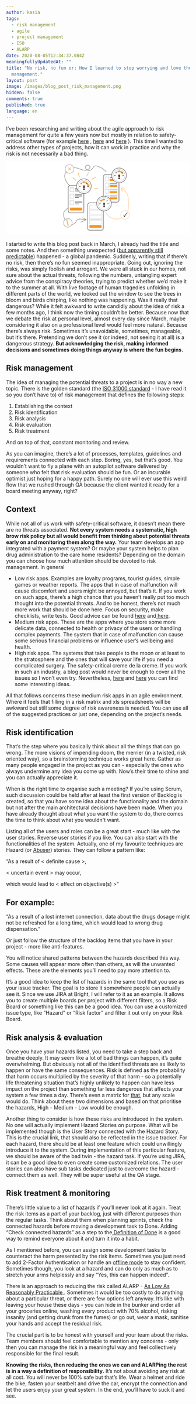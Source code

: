 ```yaml
---
author: kasia
tags:
  - risk management
  - agile
  - project management
  - ISO
  - ALARP
date: 2020-08-05T12:34:37.084Z
meaningfullyUpdatedAt: ""
title: "No risk, no fun or: How I learned to stop worrying and love the risk
  management."
layout: post
image: /images/blog_post_risk_management.png
hidden: false
comments: true
published: true
language: en
---
```

I’ve been researching and writing about the agile approach to risk management for quite a few years now but mostly in relation to safety-critical software (for example [here](https://dl.acm.org/doi/10.1145/3234152.3234174) , [here](https://link.springer.com/chapter/10.1007%2F978-3-030-37534-8_4) and [here](https://journals.agh.edu.pl/csci/article/view/51) ). This time I wanted to address other types of projects, how it can work in practice and why the risk is not necessarily a bad thing. 

![risk management IT](../../static/images/blog_post_risk_management.png "")

I started to write this blog post back in March, I already had the title and some notes. And then something unexpected ([but apparently still predictable](https://www.youtube.com/watch?v=6Af6b_wyiwI)) happened - a global pandemic. Suddenly, writing that if there’s no risk, then there’s no fun seemed inappropriate. Going out, ignoring the risks, was simply foolish and arrogant. We were all stuck in our homes, not sure about the actual threats, following the numbers, untangling expert advice from the conspiracy theories, trying to predict whether we’d make it to the summer at all. With live footage of human tragedies unfolding in different parts of the world, we looked out the window to see the trees in bloom and birds chirping, like nothing was happening. Was it really that dangerous? While it felt awkward to write candidly about the idea of risk a few months ago, I think now the timing couldn’t be better. Because now that we debate the risk at personal level, almost every day since March, maybe considering it also on a professional level would feel more natural. Because there’s always risk. Sometimes it’s unavoidable, sometimes, manageable, but it’s there. Pretending we don’t see it (or indeed, not seeing it at all) is a dangerous strategy. **But acknowledging the risk, making informed decisions and sometimes doing things anyway is where the fun begins.**

## Risk management

The idea of managing the potential threats to a project is in no way a new topic. There is the golden standard (the [ISO 31000 standard](https://www.iso.org/obp/ui/#iso:std:iso:31000:ed-2:v1:en) - I have read it so you don’t have to) of risk management that defines the following steps:

1. Establishing the context
2. Risk identification
3. Risk analysis
4. Risk evaluation
5. Risk treatment

And on top of that, constant monitoring and review.

As you can imagine, there’s a lot of processes, templates, guidelines and requirements connected with each step. Boring, yes, but that’s good. You wouldn’t want to fly a plane with an autopilot software delivered by someone who felt that risk evaluation should be fun. Or an incurable optimist just hoping for a happy path. Surely no one will ever use this weird flow that we rushed through QA because the client wanted it ready for a board meeting anyway, right?

## Context

While not all of us work with safety-critical software, it doesn’t mean there are no threats associated. **Not every system needs a systematic, high brow risk policy but all would benefit from thinking about potential threats early on and monitoring them along the way.** Your team develops an app integrated with a payment system? Or maybe your system helps to plan drug administration to the care home residents? Depending on the domain you can choose how much attention should be devoted to risk management. In general

* Low risk apps. Examples are loyalty programs, tourist guides, simple games or weather reports. The apps that in case of malfunction will cause discomfort and users might be annoyed, but that’s it. If you work on such apps, there’s a high chance that you haven’t really put too much thought into the potential threats. And to be honest, there’s not much more work that should be done here. Focus on security, make checklists, write tests. Good advice can be found [here](https://owaspsamm.org/assessment/) and[ here](https://www.commoncriteriaportal.org/cc/). 
* Medium risk apps. These are the apps where you store some more delicate data, connected to health or privacy of the users or handling complex payments. The system that in case of malfunction can cause some serious financial problems or influence user’s wellbeing and health.
* High risk apps. The systems that take people to the moon or at least to the stratosphere and the ones that will save your life if you need a complicated surgery. The safety-critical creme de la creme. If you work in such an industry, a blog post would never be enough to cover all the issues so I won’t even try. Nevertheless, [here](https://www.springer.com/gp/book/9783319702643) and [here](https://arrow.tudublin.ie/cgi/viewcontent.cgi?article=1127&context=scschcomcon) you can find some interesting ideas.

All that follows concerns these medium risk apps in an agile environment. Where it feels that filling in a risk matrix and xls spreadsheets will be awkward but still some degree of risk awareness is needed. You can use all of the suggested practices or just one, depending on the project’s needs.

## Risk identification

That’s the step where you basically think about all the things that can go wrong. The more visions of impending doom, the merrier (in a twisted, risk oriented way), so a brainstorming technique works great here. Gather as many people engaged in the project as you can - especially the ones who always undermine any idea you come up with. Now’s their time to shine and you can actually appreciate it.

When is the right time to organise such a meeting? If you’re using Scrum, such discussion could be held after at least the first version of Backlog is created, so that you have some idea about the functionality and the domain but not after the main architectural decisions have been made. When you have already thought about what you want the system to do, there comes the time to think about what you wouldn't want.

Listing all of the users and roles can be a great start - much like with the user stories. Reverse user stories if you like. You can also start with the functionalities of the system. Actually, one of my favourite techniques are Hazard (or [Abuser](https://medium.com/@jimvdwaal/abuser-stories-thinking-like-a-hacker-ed7999b507c8)) stories. They can follow a pattern like:

“As a result of < definite cause >,

< uncertain event > may occur,

which would lead to < effect on objective(s) >”

## For example:

“As a result of a lost internet connection, data about the drugs dosage might not be refreshed for a long time, which would lead to wrong drug dispensation.”

Or just follow the structure of the backlog items that you have in your project - more like anti-features.

You will notice shared patterns between the hazards described this way. Some causes will appear more often than others, as will the unwanted effects. These are the elements you’ll need to pay more attention to.

It’s a good idea to keep the list of hazards in the same tool that you use as your issue tracker. The goal is to store it somewhere people can actually see it. Since we use JIRA at Bright, I will refer to it as an example. It allows you to create multiple boards per project with different filters, so a Risk Board or something like this can be a good idea. You can use a customized issue type, like “Hazard” or “Risk factor” and filter it out only on your Risk Board.

## Risk analysis & evaluation

Once you have your hazards listed, you need to take a step back and breathe deeply. It may seem like a lot of bad things can happen, it’s quite overwhelming. But obviously not all of the identified threats are as likely to happen or have the same consequences. Risk is defined as the probability that harm occurs multiplied by the severity of that harm - so a potentially life threatening situation that’s highly unlikely to happen can have less impact on the project than something far less dangerous that affects your system a few times a day. There’s even a matrix for [that](https://en.wikipedia.org/wiki/Risk_matrix), but any scale would do. Think about these two dimensions and based on that prioritise the hazards, High - Medium - Low would be enough.

Another thing to consider is how these risks are introduced in the system. No one will actually implement Hazard Stories on purpose. What will be implemented though is the User Story connected with the Hazard Story. This is the crucial link, that should also be reflected in the issue tracker. For each hazard, there should be at least one feature which could unwillingly introduce it to the system. During implementation of this particular feature, we should be aware of the bad twin - the hazard task. If you’re using JIRA, it can be a good idea to even create some customized relations. The user stories can also have sub tasks dedicated just to overcome the hazard - connect them as well. They will be super useful at the QA stage.

## Risk treatment & monitoring

There’s little value to a list of hazards if you’ll never look at it again. Treat the risk items as a part of your backlog, just with different purposes than the regular tasks. Think about them when planning sprints, check the connected hazards before moving a development task to Done. Adding “Check connected hazards” as a step to the[ Definition of Done](/blog/definition-of-done/) is a good way to remind everyone about it and turn it into a habit.

As I mentioned before, you can assign some development tasks to counteract the harm presented by the risk items. Sometimes you just need to add 2-Factor Authentication or handle an [offline mode](/blog/offline-first-app-guide-for-startups-app-owners-case-studies/) to stay confident. Sometimes though, you look at a hazard and can do only as much as to stretch your arms helplessly and say “Yes, this can happen indeed”.

There is an approach to reducing the risk called ALARP - [As Low As Reasonably Practicable ](https://www.hse.gov.uk/risk/theory/alarpglance.htm). Sometimes it would be too costly to do anything about a particular threat, or there are few options left anyway. It’s like with leaving your house these days - you can hide in the bunker and order all your groceries online, washing every product with 70% alcohol, risking insanity (and getting drunk from the fumes) or go out, wear a mask, sanitise your hands and accept the residual risk.

The crucial part is to be honest with yourself and your team about the risks. Team members should feel comfortable to mention any concerns - only then you can manage the risk in a meaningful way and feel collectively responsible for the final result.

**Knowing the risks, then reducing the ones we can and ALARPing the rest is in a way a definition of responsibility.** It’s not about avoiding any risk at all cost. You will never be 100% safe but that’s life. Wear a helmet and ride the bike, fasten your seatbelt and drive the car, encrypt the connection and let the users enjoy your great system. In the end, you’ll have to suck it and see.
